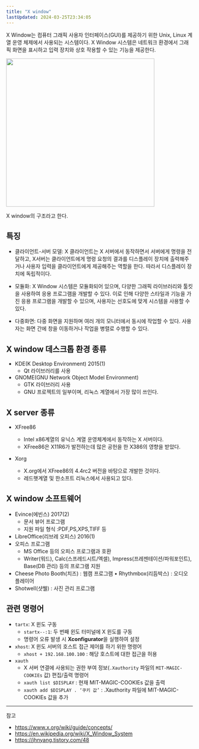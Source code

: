 ```yaml
---
title: "X window"
lastUpdated: 2024-03-25T23:34:05
---
```


X Window는 컴퓨터 그래픽 사용자 인터페이스(GUI)를 제공하기 위한 Unix, Linux 계열 운영 체제에서 사용되는 시스템이다. X Window 시스템은 네트워크 환경에서 그래픽 화면을 표시하고 입력 장치와 상호 작용할 수 있는 기능을 제공한다.

<img src="https://github.com/rlaisqls/rlaisqls/assets/81006587/b622a5c8-4d94-4889-ab66-c9332400e0fd" height=400px>

X window의 구조라고 한다.

## 특징

- 클라이언트-서버 모델: X 클라이언트는 X 서버에서 동작하면서 서버에게 명령을 전달하고, X서버는 클라이언트에게 명령 요청의 결과를 디스플레이 장치에 출력해주거나 사용자 입력을 클라이언트에게 제공해주는 역할을 한다. 따라서 디스플레이 장치에 독립적이다.

- 모듈화: X Window 시스템은 모듈화되어 있으며, 다양한 그래픽 라이브러리와 툴킷을 사용하여 응용 프로그램을 개발할 수 있다. 이로 인해 다양한 스타일과 기능을 가진 응용 프로그램을 개발할 수 있으며, 사용자는 선호도에 맞게 시스템을 사용할 수 있다.

- 다중화면: 다중 화면을 지원하며 여러 개의 모니터에서 동시에 작업할 수 있다. 사용자는 화면 간에 창을 이동하거나 작업을 병렬로 수행할 수 있다.

## X window 데스크톱 환경 종류

- KDE(K Desktop Environment) 2015(1)
    - Qt 라이브러리를 사용
- GNOME(GNU Network Object Model Environment)
    - GTK 라이브러리 사용
    - GNU 프로젝트의 일부이며, 리눅스 계열에서 가장 많이 쓰인다.

## X server 종류

- XFree86
    - Intel x86계열의 유닉스 계열 운영체계에서 동작하는 X 서버이다. 
    - XFree86은 X11R6가 발전하는데 많은 공헌을 한 X386의 영향을 받았다.

- Xorg
    - X.org에서 XFree86의 4.4rc2 버전을 바탕으로 개발한 것이다.
    - 레드햇계열 및 한소프트 리눅스에서 사용되고 있다.

## X window 소프트웨어

- Evince(에빈스) 2017(2)
    - 문서 뷰어 프로그램
    - 지원 파일 형식 :PDF,PS,XPS,TIFF 등
- LibreOffice(리브레 오피스) 2016(1)
- 오피스 프로그램
    - MS Office 등의 오피스 프로그램과 호환
    - Writer(워드), Calc(스프레드시트/엑셀), Impress(프레젠테이션/파워포인트), Base(DB 관리) 등의 프로그램 지원
- Cheese Photo Booth(치즈) : 웹캠 프로그램 • Rhythmbox(리듬박스) : 오디오 플레이어
- Shotwell(샷웰) : 사진 관리 프로그램

## 관련 명령어 

- `tartx`: X 윈도 구동
    - `startx--:1`: 두 번째 윈도 터미널에 X 윈도를 구동
    - 명령어 오류 발생 시 **Xconfigurator**을 실행하여 설정
- `xhost`: X 윈도 서버의 호스트 접근 제어를 하기 위한 명령어
    - `xhost + 192.168.100.100` : 해당 호스트에 대한 접근을 허용
- `xauth`
    - X 서버 연결에 사용되는 권한 부여 정보(`.Xauthority` 파일의 `MIT-MAGIC-COOKIEs` 값) 편집/출력 명령어
    - `xauth list $DISPLAY` : 현재 MIT-MAGIC-COOKIEs 값을 출력
    - `xauth add $DISPLAY . ‘쿠키 값’` : .Xauthority 파일에 MIT-MAGIC-COOKIEs 값을 추가

---
참고
- https://www.x.org/wiki/guide/concepts/
- https://en.wikipedia.org/wiki/X_Window_System
- https://jhnyang.tistory.com/48